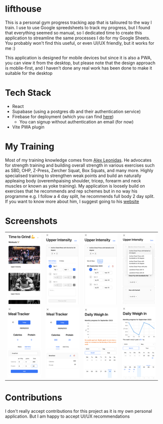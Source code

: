 # lifthouse 
This is a personal gym progress tracking app that is tailoured to the way I train. I use to use Google spreedsheets to track my progress, but I found that everything seemed so manual, so I dedicated time to create this application to streamline the same processes I do for my Google Sheets. You probably won't find this useful, or even UI/UX friendly, but it works for me :)

This application is designed for mobile devices but since it is also a PWA, you can view it from the desktop, but please note that the design approach is mobile-first, and I haven't done any real work has been done to make it suitable for the desktop

# Tech Stack
* React
* Supabase (using a postgres db and their authentication service)
* Firebase for deployment (which you can find [here](https://lifthouse.web.app/))
  * You can signup without authentication an email (for now)
* Vite PWA plugin

# My Training
Most of my training knowledge comes from [Alex Leonidas](https://www.youtube.com/@AlexLeonidas). He advocates for strength training and building overall strength in various exercises such as SBD, OHP, Z-Press, Zercher Squat, Box Squats, and many more. Highly specialised training to strengthen weak points and build an naturally appleaing body (overemhpaising shoulder, tricep, forearm and neck muscles or known as yoke training). My application is loosely build on exercises that he recommends and rep schemes but in no way his programme e.g. I follow a 4 day split, he recommends full body 2 day split. If you want to know more about him, I suggest going to his [website](https://outalpha.com/)

# Screenshots
<table>
  <tr>
    <td align="center"><img src="/docs/images/home_1.png" alt="Image 1" ></td>
    <td align="center"><img src="docs/images/routine_1.png" alt="Image 2" ></td>
    <td align="center"><img src="docs/images/routine_2.png" alt="Image 3" ></td>
    <td align="center"><img src="docs/images/routine_3.png" alt="Image 3" ></td>
  </tr>
  <tr>
    <td align="center"><img src="/docs/images/meal_1.png" alt="Image 1" ></td>
    <td align="center"><img src="/docs/images/meal_2.png" alt="Image 2" ></td>
    <td align="center"><img src="/docs/images/daily_1.png" alt="Image 3" ></td>
    <td align="center"><img src="/docs/images/daily_2.png" alt="Image 3" ></td>
  </tr>
  <!-- Add more rows as needed -->
</table>

# Contributions
I don't really accept contributions for this project as it is my own personal application. But I am happy to accept UI/UX recommendations
